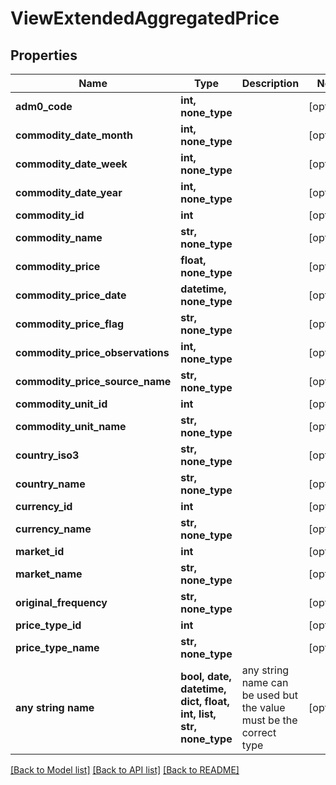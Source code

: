 # ViewExtendedAggregatedPrice


## Properties
Name | Type | Description | Notes
------------ | ------------- | ------------- | -------------
**adm0_code** | **int, none_type** |  | [optional] 
**commodity_date_month** | **int, none_type** |  | [optional] 
**commodity_date_week** | **int, none_type** |  | [optional] 
**commodity_date_year** | **int, none_type** |  | [optional] 
**commodity_id** | **int** |  | [optional] 
**commodity_name** | **str, none_type** |  | [optional] 
**commodity_price** | **float, none_type** |  | [optional] 
**commodity_price_date** | **datetime, none_type** |  | [optional] 
**commodity_price_flag** | **str, none_type** |  | [optional] 
**commodity_price_observations** | **int, none_type** |  | [optional] 
**commodity_price_source_name** | **str, none_type** |  | [optional] 
**commodity_unit_id** | **int** |  | [optional] 
**commodity_unit_name** | **str, none_type** |  | [optional] 
**country_iso3** | **str, none_type** |  | [optional] 
**country_name** | **str, none_type** |  | [optional] 
**currency_id** | **int** |  | [optional] 
**currency_name** | **str, none_type** |  | [optional] 
**market_id** | **int** |  | [optional] 
**market_name** | **str, none_type** |  | [optional] 
**original_frequency** | **str, none_type** |  | [optional] 
**price_type_id** | **int** |  | [optional] 
**price_type_name** | **str, none_type** |  | [optional] 
**any string name** | **bool, date, datetime, dict, float, int, list, str, none_type** | any string name can be used but the value must be the correct type | [optional]

[[Back to Model list]](../README.md#documentation-for-models) [[Back to API list]](../README.md#documentation-for-api-endpoints) [[Back to README]](../README.md)


